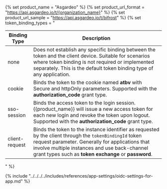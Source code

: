 {% set product_name = "Asgardeo" %}
{% set product_url_format = "https://api.asgardeo.io/t/{organization_name}" %}
{% set product_url_sample = "https://api.asgardeo.io/t/bifrost" %}
{% set token_binding_types = "<table>
  <thead>
    <th>Binding Type</th>
    <th>Description</th>
  </thead>
  <tbody>
    <tr>
      <td>none</td>
      <td>Does not establish any specific binding between the token and the client device. Suitable for scenarios where token binding is not required or implemented separately. This is the default token binding type of any application.
      </td>
    </tr>
    <tr>
      <td>cookie</td>
      <td>Binds the token to the cookie named <b>atbv</b> with Secure and httpOnly parameters. Supported with the <b>authorization_code</b> grant type.</td>
    </tr>
    <tr>
      <td>sso-session</td>
      <td>Binds the access token to the login session. {{product_name}} will issue a new access token for each new login and revoke the token upon logout. Supported with the <b>authorization_code</b> grant type.</td>
    </tr>
      <td>client-request</td>
      <td>Binds the token to the instance identifier as requested by the client through the <code>tokenBindingId</code> token request parameter. Generally for applications that involve multiple instances and use back-channel grant types such as <b>token exchange</b> or <b>password</b>.</td>
    </tr>
  </tbody>
</table>" %}

{% include "../../../../includes/references/app-settings/oidc-settings-for-app.md" %}
